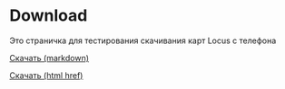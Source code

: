 # Download

Это страничка для тестирования скачивания карт Locus c телефона

[Скачать (markdown)][1]


[1]: https://shuriktravel.ru/maps/


<p align="left">
<a href="locus-actions://https/anygis.herokuapp.com/download/locus/ya_traff_installer.xml">Скачать (html href)</a> 
</p>

